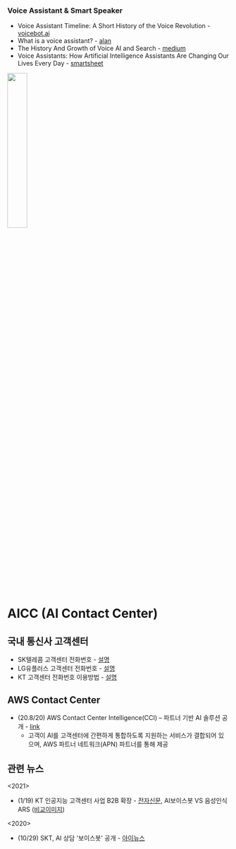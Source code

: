 ### Voice Assistant & Smart Speaker
* Voice Assistant Timeline: A Short History of the Voice Revolution - [voicebot.ai](https://voicebot.ai/2017/07/14/timeline-voice-assistants-short-history-voice-revolution/) 
* What is a voice assistant? - [alan](https://alan.app/blog/voiceassistant-2/)
* The History And Growth of Voice AI and Search - [medium](https://medium.com/cornertechandmarketing/the-history-and-growth-of-voice-ai-and-search-a0b7b4d37986)
* Voice Assistants: How Artificial Intelligence Assistants Are Changing Our Lives Every Day - [smartsheet](https://www.smartsheet.com/voice-assistants-artificial-intelligence)

<img src="https://www.smartsheet.com/sites/default/files/styles/900px/public/IC-Voice-Assistants_Popular-Voice-Assistants-and-Features-c.jpg?itok=9wPEvaMr" width=30%>

# AICC (AI Contact Center)
국내 통신사 고객센터
---
* SK텔레콤 고객센터 전화번호 - [설명](https://guiguri-bugs.tistory.com/166)
* LG유플러스 고객센터 전화번호 - [설명](https://guiguri-bugs.tistory.com/171?category=854905)
* KT 고객센터 전화번호 이용방법 - [설명](https://guiguri-bugs.tistory.com/152)

AWS Contact Center 
---
* (20.8/20) AWS Contact Center Intelligence(CCI) – 파트너 기반 AI 솔루션 공개 - [link](https://aws.amazon.com/ko/blogs/korea/aws-announces-aws-contact-center-intelligence-solutions/)
   * 고객이 AI를 고객센터에 간편하게 통합하도록 지원하는 서비스가 결합되어 있으며, AWS 파트너 네트워크(APN) 파트너를 통해 제공
 
관련 뉴스 
---
<2021>
* (1/19) KT 인공지능 고객센터 사업 B2B 확장 - [전자신문](https://www.etnews.com/20210119000069), AI보이스봇 VS 음성인식ARS ([비교이미지](https://img.etnews.com/photonews/2101/1376166_20210120171220_068_T0001_550.png))

<2020>
* (10/29) SKT, AI 상담 '보이스봇' 공개 - [아이뉴스](http://www.inews24.com/view/1311679)



